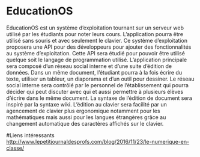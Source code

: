 # EducationOS
EducationOS est un système d’exploitation tournant sur un serveur web utilisé par les étudiants  pour noter leurs cours. L’application pourra être utilisé sans souris et avec seulement le clavier. Ce système d’exploitation proposera une API pour des développeurs pour ajouter des fonctionnalités au système d’exploitation. Cette API sera étudié pour pouvoir être utilisé quelque soit le langage de programmation utilisé. L’application principale sera composé d’un réseau social interne et d’une suite d’édition de données. Dans un même document, l’étudiant pourra à la fois écrire du texte, utiliser un tableur, un diaporama et d’un outil pour dessiner. Le réseau social interne sera contrôlé par le personnel de l’établissement qui pourra décider qui peut discuter avec qui et aussi  permettre à plusieurs élèves d’écrire dans le même document. La syntaxe de l’édition de document sera inspiré par la syntaxe wiki. 
L’édition au clavier sera facilité par un agencement de clavier plus ergonomique notamment pour les mathématiques mais aussi pour les langues étrangères grâce au changement automatique des caractères affichés sur le clavier.

#Liens intéressants
http://www.lepetitjournaldesprofs.com/blog/2016/11/23/le-numerique-en-classe/
